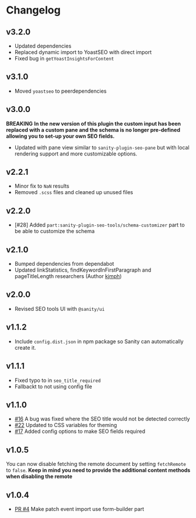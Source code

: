 # Changelog

## v3.2.0
* Updated dependencies
* Replaced dynamic import to YoastSEO with direct import
* Fixed bug in `getYoastInsightsForContent`

## v3.1.0
* Moved `yoastseo` to peerdependencies

## v3.0.0
**BREAKING**
**In the new version of this plugin the custom input has been replaced with a custom pane and the schema is no longer pre-defined allowing you to set-up your own SEO fields.**
* Updated with pane view similar to `sanity-plugin-seo-pane` but with local rendering support and more customizable options.

## v2.2.1
* Minor fix to `NaN` results
* Removed `.scss` files and cleaned up unused files

## v2.2.0
* [#28] Added `part:sanity-plugin-seo-tools/schema-customizer` part to be able to customize the schema

## v2.1.0
* Bumped dependencies from dependabot
* Updated linkStatistics, findKeywordInFirstParagraph and pageTitleLength researchers (Author [kjmph](https://github.com/kjmph))

## v2.0.0
* Revised SEO tools UI with `@sanity/ui`

## v1.1.2
* Include `config.dist.json` in npm package so Sanity can automatically create it.

## v1.1.1
* Fixed typo to in `seo_title_required`
* Fallbackt to not using config file

## v1.1.0
* [#16](https://github.com/LiamMartens/sanity-plugin-seo-tools/issues/16) A bug was fixed where the SEO title would not be detected correctly
* [#22](https://github.com/LiamMartens/sanity-plugin-seo-tools/issues/22) Updated to CSS variables for theming
* [#17](https://github.com/LiamMartens/sanity-plugin-seo-tools/issues/17) Added config options to make SEO fields required

## v1.0.5
You can now disable fetching the remote document by setting `fetchRemote` to `false`.
**Keep in mind you need to provide the additional content methods when disabling the remote**

## v1.0.4
* [PR #4](https://github.com/LiamMartens/sanity-plugin-seo-tools/pull/4) Make patch event import use form-builder part